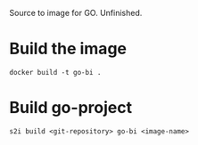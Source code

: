 Source to image for GO. Unfinished.

# Build the image
```
docker build -t go-bi .
```

# Build go-project
```
s2i build <git-repository> go-bi <image-name>
```

